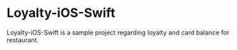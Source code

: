 # Loyalty-iOS-Swift
Loyalty-iOS-Swift is a sample project regarding loyalty and card balance for restaurant.

